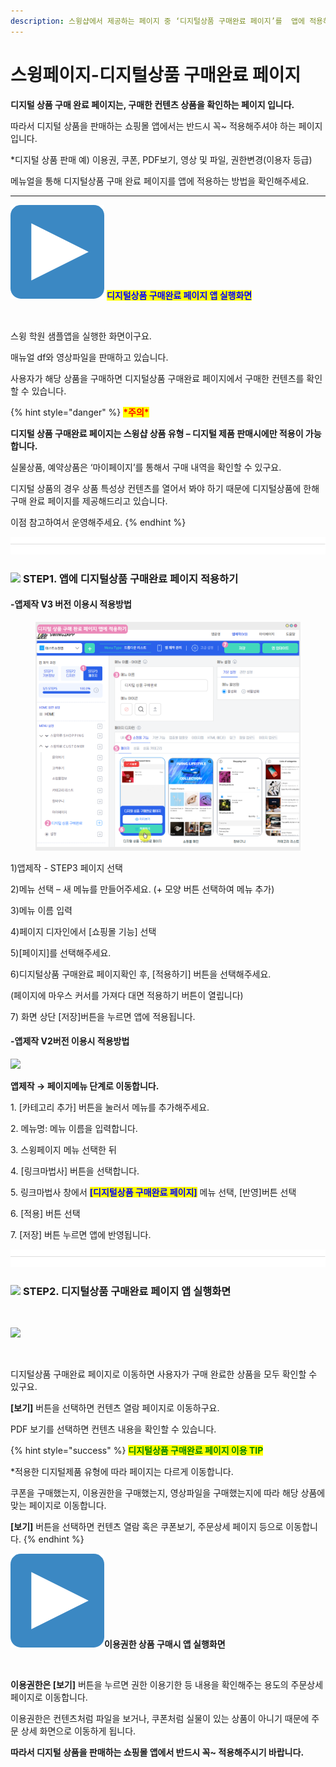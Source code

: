 ```yaml
---
description: 스윙샵에서 제공하는 페이지 중 ‘디지털상품 구매완료 페이지’를  앱에 적용하는 방법
---
```


# 스윙페이지-디지털상품 구매완료 페이지

**디지털 상품 구매 완료 페이지는, 구매한 컨텐츠 상품을 확인하는 페이지 입니다.**

따라서 디지털 상품을 판매하는 쇼핑몰 앱에서는 반드시 꼭\~ 적용해주셔야 하는 페이지입니다.&#x20;

\*디지털 상품 판매 예) 이용권, 쿠폰, PDF보기, 영상 및 파일, 권한변경(이용자 등급)

메뉴얼을 통해 디지털상품 구매 완료 페이지를 앱에 적용하는 방법을 확인해주세요.&#x20;

***

<img src="../../.gitbook/assets/image (5) (1) (1) (1).png" alt="" data-size="line"> <mark style="color:blue;">**디지털상품 구매완료 페이지 앱 실행화면**</mark>

<div align="left"><img src="https://wp.swing2app.co.kr/wp-content/uploads/2021/02/%EB%94%94%EC%A7%80%ED%84%B8%EA%B5%AC%EB%A7%A4%EC%99%84%EB%A3%8C.1png.png" alt=""></div>

스윙 학원 샘플앱을 실행한 화면이구요.

매뉴얼 df와 영상파일을 판매하고 있습니다.

사용자가 해당 상품을 구매하면 디지털상품 구매완료 페이지에서 구매한 컨텐츠를 확인할 수 있습니다.

{% hint style="danger" %}
<mark style="color:red;">**\*주의\***</mark>

**디지털 상품 구매완료 페이지는 스윙샵 상품 유형 – 디지털 제품 판매시에만 적용이 가능합니다.**

실물상품, 예약상품은 ‘마이페이지’를 통해서 구매 내역을 확인할 수 있구요.

디지털 상품의 경우 상품 특성상 컨텐츠를 열어서 봐야 하기 때문에 디지털상품에 한해 구매 완료 페이지를 제공해드리고 있습니다.

이점 참고하여서 운영해주세요.
{% endhint %}

![](<../../.gitbook/assets/구분선 (1) (1) (1).PNG>)

### ![](https://wp.swing2app.co.kr/wp-content/uploads/2020/04/%EB%8B%A8%EB%9D%BD1-1.png) **STEP1. 앱에 디지털상품 구매완료 페이지 적용하기**

#### **-앱제작 V3 버전 이용시 적용방법**

<figure><img src="../../.gitbook/assets/디지털구매완료.png" alt=""><figcaption></figcaption></figure>

1\)앱제작 - STEP3 페이지 선택

2\)메뉴 선택 – 새 메뉴를 만들어주세요. (+ 모양 버튼 선택하여 메뉴 추가)

3\)메뉴 이름 입력

4\)페이지 디자인에서 \[쇼핑몰 기능] 선택

5\)\[페이지]를 선택해주세요.&#x20;

6\)디지털상품 구매완료 페이지확인 후, \[적용하기] 버튼을 선택해주세요.&#x20;

(페이지에 마우스 커서를 가져다 대면 적용하기 버튼이 열립니다)

7\) 화면 상단 \[저장]버튼을 누르면 앱에 적용됩니다.



#### &#x20;**-앱제작 V2버전 이용시 적용방법**

![](https://wp.swing2app.co.kr/wp-content/uploads/2021/02/%EB%94%94%EC%A7%80%ED%84%B8%EA%B5%AC%EB%A7%A4%EC%99%84%EB%A3%8C.png)

**앱제작  → 페이지메뉴 단계로 이동합니다.**

1\. \[카테고리 추가] 버튼을 눌러서 메뉴를 추가해주세요.&#x20;

2\. 메뉴명: 메뉴 이름을 입력합니다.

3\. 스윙페이지 메뉴 선택한 뒤

4\. \[링크마법사] 버튼을 선택합니다.

5\. 링크마법사 창에서 <mark style="color:blue;">**\[디지털상품 구매완료 페이지]**</mark> 메뉴 선택, \[반영]버튼 선택

6\. \[적용] 버튼 선택

7\. \[저장] 버튼 누르면 앱에 반영됩니다.

![](<../../.gitbook/assets/구분선 (1) (1) (1).PNG>)

### ![](https://wp.swing2app.co.kr/wp-content/uploads/2020/04/%EB%8B%A8%EB%9D%BD1-1.png) **STEP2. 디지털상품 구매완료 페이지 앱 실행화면**

<div align="left"><img src="https://wp.swing2app.co.kr/wp-content/uploads/2021/02/%EB%85%B9%ED%99%94_2021_02_28_03_46_38_29.gif" alt=""></div>

![](https://wp.swing2app.co.kr/wp-content/uploads/2021/02/%EB%94%94%EC%A7%80%ED%84%B8%EA%B5%AC%EB%A7%A4%EC%99%84%EB%A3%8C2.png)

<div align="left"><img src="https://wp.swing2app.co.kr/wp-content/uploads/2021/02/%EB%94%94%EC%A7%80%ED%84%B8%EA%B5%AC%EB%A7%A4%EC%99%84%EB%A3%8C3.png" alt=""></div>

디지털상품 구매완료 페이지로 이동하면 사용자가 구매 완료한 상품을 모두 확인할 수 있구요.

**\[보기]** 버튼을 선택하면 컨텐츠 열람 페이지로 이동하구요.

PDF 보기를 선택하면 컨텐츠 내용을 확인할 수 있습니다.&#x20;

{% hint style="success" %}
<mark style="color:green;">**디지털상품 구매완료 페이지 이용 TIP**</mark>

\*적용한 디지털제품 유형에 따라 페이지는 다르게 이동합니다.

쿠폰을 구매했는지, 이용권한을 구매했는지, 영상파일을 구매했는지에 따라 해당 상품에 맞는 페이지로 이동합니다.&#x20;

**\[보기]** 버튼을 선택하면 컨텐츠 열람 혹은 쿠폰보기, 주문상세 페이지 등으로 이동합니다.&#x20;
{% endhint %}



<img src="../../.gitbook/assets/image (3) (1) (1) (1).png" alt="" data-size="line">**이용권한 상품 구매시 앱 실행화면**

<div align="left"><img src="https://wp.swing2app.co.kr/wp-content/uploads/2021/02/%EB%85%B9%ED%99%94_2021_02_28_03_49_47_21.gif" alt=""></div>

**이용권한은 \[보기]** 버튼을 누르면 권한 이용기한 등 내용을 확인해주는 용도의 주문상세 페이지로 이동합니다.

이용권한은 컨텐츠처럼 파일을 보거나, 쿠폰처럼 실물이 있는 상품이 아니기 때문에 주문 상세 화면으로 이동하게 됩니다.

&#x20;**따라서 디지털 상품을 판매하는 쇼핑몰 앱에서 반드시 꼭\~ 적용해주시기 바랍니다.**&#x20;

